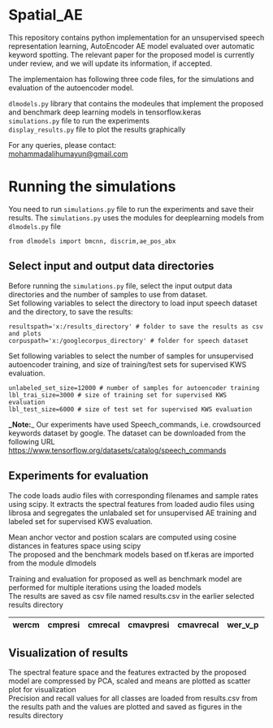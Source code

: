 # Spatial_AE

This repository contains python implementation for an unsupervised speech representation learning, AutoEncoder AE model evaluated over automatic keyword spotting.
The relevant paper for the proposed model is currently under review, and we will update its information, if accepted.  

The implementaion has following three code files, for the simulations and evaluation of the autoencoder model.

`dlmodels.py` library that contains the modeules that implement the proposed and benchmark deep learning models in tensorflow.keras   
`simulations.py` file to run the experiments  
`display_results.py` file to plot the results graphically  

For any queries, please contact:  
mohammadalihumayun@gmail.com

# Running the simulations

You need to run `simulations.py` file to run the experiments and save their results.
The  `simulations.py` uses the modules for deeplearning models from `dlmodels.py` file
```
from dlmodels import bmcnn, discrim,ae_pos_abx
```



## Select input and output data directories
Before running the `simulations.py` file, select the input output data directories and the number of samples to use from dataset.    
Set following variables to select the directory to load input speech dataset and the directory, to save the results:
```
resultspath='x:/results_directory' # folder to save the results as csv and plots
corpuspath='x:/googlecorpus_directory' # folder for speech dataset
```


Set following variables to select the number of samples for unsupervised autoencoder training, and size of training/test sets for supervised KWS evaluation.

```
unlabeled_set_size=12000 # number of samples for autoencoder training
lbl_trai_size=3000 # size of training set for supervised KWS evaluation
lbl_test_size=6000 # size of test set for supervised KWS evaluation
```


**_Note:**_ Our experiments have used Speech_commands, i.e. crowdsourced keywords dataset by google. The dataset can be downloaded from the following URL  
https://www.tensorflow.org/datasets/catalog/speech_commands


## Experiments for evaluation

The code loads audio files with corresponding filenames and sample rates using scipy. It extracts the spectral features from loaded audio files using librosa and  segregates the unlabaled set for unsupervised AE training and labeled set for  supervised KWS evaluation. 

Mean anchor vector and postion scalars are computed using cosine distances in features space using scipy  
The proposed and the benchmark models based on tf.keras are imported from the module dlmodels 

Training and evaluation for proposed as well as benchmark model are performed for multiple iterations using the loaded models  
The results are saved as csv file named results.csv in the earlier selected results directory  


|wercm|cmpresi|cmrecal|cmavpresi|cmavrecal|wer_v_p|appresi|aprecal|apavpresi|apavrecal|
|---|---|---|---|---|---|---|---|---|---|

## Visualization of results
The spectral feature space and the features extracted by the proposed model are compressed by PCA, scaled and means are plotted as scatter plot for visualization  
Precision and recall values for all classes are loaded from results.csv from the results path and the values are plotted and saved as figures in the results directory

